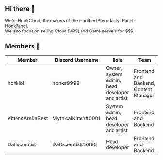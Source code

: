 ## Hi there 👋
We're HonkCloud, the makers of the modified Pterodactyl Panel - HonkPanel.<br>
We also focus on selling Cloud (VPS) and Game servers for $$$.

## Members 👥
| Member           | Discord Username    | Role                                            | Team                                  |
| ---------------- | ------------------- | ----------------------------------------------- | ------------------------------------- |
| honklol          | honk#9999           | Owner, system admin, head developer and artist  | Frontend and Backend, Content Manager |
| KittensAreDaBest | MythicalKitten#0001 | System admin, head developer and artist         | Frontend and Backend                  |
| Daftscientist    | Daftscientist#5993  | Head developer                                  | Frontend and Backend                  |
